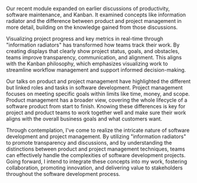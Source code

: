 Our recent module expanded on earlier discussions of productivity, software maintenance, and Kanban. It examined concepts like information radiator and the difference between product and project management in more detail, building on the knowledge gained from those discussions.

Visualizing project progress and key metrics in real-time through "information radiators" has transformed how teams track their work. By creating displays that clearly show project status, goals, and obstacles, teams improve transparency, communication, and alignment. This aligns with the Kanban philosophy, which emphasizes visualizing work to streamline workflow management and support informed decision-making.

Our talks on product and project management have highlighted the different but linked roles and tasks in software development. Project management focuses on meeting specific goals within limits like time, money, and scope. Product management has a broader view, covering the whole lifecycle of a software product from start to finish. Knowing these differences is key for project and product teams to work together well and make sure their work aligns with the overall business goals and what customers want.

Through contemplation, I've come to realize the intricate nature of software development and project management. By utilizing "information radiators" to promote transparency and discussions, and by understanding the distinctions between product and project management techniques, teams can effectively handle the complexities of software development projects. Going forward, I intend to integrate these concepts into my work, fostering collaboration, promoting innovation, and delivering value to stakeholders throughout the software development process.
